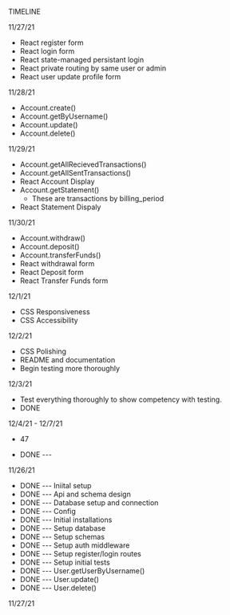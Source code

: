 



TIMELINE



11/27/21
- React register form
- React login form
- React state-managed persistant login
- React private routing by same user or admin
- React user update profile form

11/28/21
- Account.create()
- Account.getByUsername()
- Account.update()
- Account.delete()

11/29/21
- Account.getAllRecievedTransactions()
- Account.getAllSentTransactions()
- React Account Display
- Account.getStatement()
    - These are transactions by billing_period
- React Statement Dispaly

11/30/21
- Account.withdraw()
- Account.deposit()
- Account.transferFunds()
- React withdrawal form
- React Deposit form
- React Transfer Funds form

12/1/21
- CSS Responsiveness
- CSS Accessibility

12/2/21
- CSS Polishing
- README and documentation
- Begin testing more thoroughly

12/3/21
- Test everything thoroughly to show competency with testing.
- DONE

12/4/21 - 12/7/21
- 47



- DONE ---



11/26/21
- DONE --- Iniital setup
- DONE --- Api and schema design
- DONE --- Database setup and connection
- DONE --- Config
- DONE --- Initial installations
- DONE --- Setup database
- DONE --- Setup schemas
- DONE --- Setup auth middleware
- DONE --- Setup register/login routes
- DONE --- Setup initial tests
- DONE --- User.getUserByUsername()
- DONE --- User.update()
- DONE --- User.delete()

11/27/21



